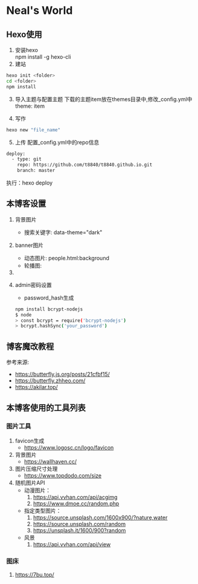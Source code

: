 # Neal's World

## Hexo使用
1. 安装hexo  
npm install -g hexo-cli  
2. 建站
```sh
hexo init <folder>
cd <folder>
npm install
```
3. 导入主题与配置主题
下载的主题item放在themes目录中,修改_config.yml中theme: item

4. 写作
```sh
hexo new "file_name"
```
5. 上传
配置_config.yml中的repo信息
```sh
deploy:
  - type: git
    repo: https://github.com/t8840/t8840.github.io.git
    branch: master
```
执行：hexo deploy

## 本博客设置
1. 背景图片
    - 搜索关键字: data-theme="dark"
2. banner图片
    - 动态图片: people.html:background
    - 轮播图:
3.     

4. admin密码设置
    - password_hash生成
    ```sh
    npm install bcrypt-nodejs
    $ node
    > const bcrypt = require('bcrypt-nodejs')
    > bcrypt.hashSync('your_password')
    ```

## 博客魔改教程
参考来源:
- https://butterfly.js.org/posts/21cfbf15/
- https://butterfly.zhheo.com/
- https://akilar.top/


## 本博客使用的工具列表
### 图片工具
1. favicon生成  
    - https://www.logosc.cn/logo/favicon
2. 背景图片
    - https://wallhaven.cc/
3. 图片压缩尺寸处理
    - https://www.topdodo.com/size    
4. 随机图片API
    - 动漫图片： 
        1. https://api.vvhan.com/api/acgimg
        2. https://www.dmoe.cc/random.php
    - 指定类型图片：
        1. https://source.unsplash.com/1600x900/?nature,water
        2. https://source.unsplash.com/random
        3. https://unsplash.it/1600/900?random
    - 风景
        1. https://api.vvhan.com/api/view

### 图床
1. https://7bu.top/

